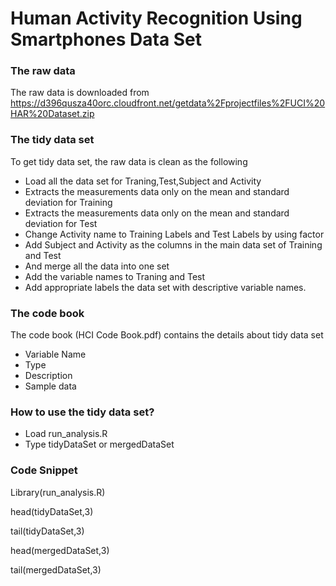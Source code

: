 Human Activity Recognition Using Smartphones Data Set 
===========

### The raw data

The raw data is downloaded from https://d396qusza40orc.cloudfront.net/getdata%2Fprojectfiles%2FUCI%20HAR%20Dataset.zip 

### The tidy data set

To get tidy data set, the raw data is clean as the following 

* Load all the data set for Traning,Test,Subject and Activity
* Extracts the measurements data only on the mean and standard deviation for Training
* Extracts the measurements data only on the mean and standard deviation for Test
* Change Activity name to Training Labels and Test Labels by using factor
* Add Subject and Activity  as the columns in the main data set of Training and Test
* And merge all the data into one set
* Add the variable names to Traning and Test
* Add appropriate labels the data set with descriptive variable names. 

### The code book

The code book (HCI Code Book.pdf) contains the details about tidy data set

* Variable Name
* Type
* Description
* Sample data

### How to use the tidy data set?

* Load run_analysis.R
* Type tidyDataSet or mergedDataSet

### Code Snippet

Library(run_analysis.R)

head(tidyDataSet,3)

tail(tidyDataSet,3)

head(mergedDataSet,3)

tail(mergedDataSet,3)

